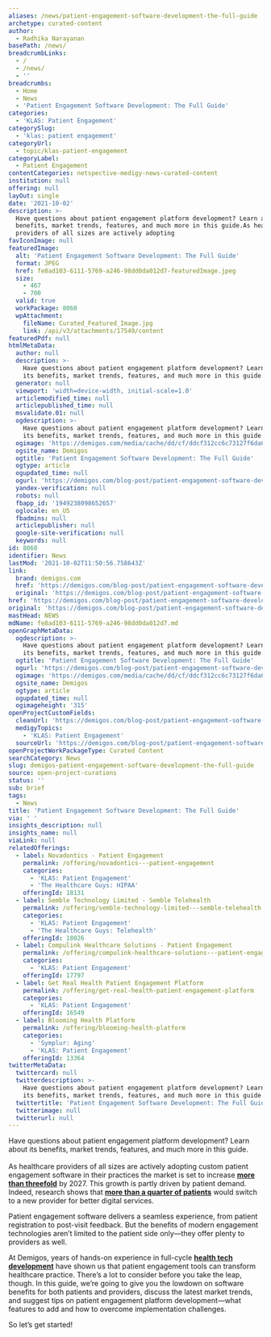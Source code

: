 ```yaml
---
aliases: /news/patient-engagement-software-development-the-full-guide
archetype: curated-content
author:
  - Radhika Narayanan
basePath: /news/
breadcrumbLinks:
  - /
  - /news/
  - ''
breadcrumbs:
  - Home
  - News
  - 'Patient Engagement Software Development: The Full Guide'
categories:
  - 'KLAS: Patient Engagement'
categorySlug:
  - 'klas: patient engagement'
categoryUrl:
  - topic/klas-patient-engagement
categoryLabel:
  - Patient Engagement
contentCategories: netspective-medigy-news-curated-content
institution: null
offering: null
layOut: single
date: '2021-10-02'
description: >-
  Have questions about patient engagement platform development? Learn about its
  benefits, market trends, features, and much more in this guide.As healthcare
  providers of all sizes are actively adopting 
favIconImage: null
featuredImage:
  alt: 'Patient Engagement Software Development: The Full Guide'
  format: JPEG
  href: fe8ad103-6111-5769-a246-98dd0da012d7-featuredImage.jpeg
  size:
    - 467
    - 700
  valid: true
  workPackage: 8060
  wpAttachment:
    fileName: Curated_Featured_Image.jpg
    link: /api/v3/attachments/17549/content
featuredPdf: null
htmlMetaData:
  author: null
  description: >-
    Have questions about patient engagement platform development? Learn about
    its benefits, market trends, features, and much more in this guide.
  generator: null
  viewport: 'width=device-width, initial-scale=1.0'
  articlemodified_time: null
  articlepublished_time: null
  msvalidate.01: null
  ogdescription: >-
    Have questions about patient engagement platform development? Learn about
    its benefits, market trends, features, and much more in this guide.
  ogimage: 'https://demigos.com/media/cache/dd/cf/ddcf312cc6c73127f6da04dd377938f5.jpg'
  ogsite_name: Demigos
  ogtitle: 'Patient Engagement Software Development: The Full Guide'
  ogtype: article
  ogupdated_time: null
  ogurl: 'https://demigos.com/blog-post/patient-engagement-software-development-guide/'
  yandex-verification: null
  robots: null
  fbapp_id: '1949238098652657'
  oglocale: en_US
  fbadmins: null
  articlepublisher: null
  google-site-verification: null
  keywords: null
id: 8060
identifier: News
lastMod: '2021-10-02T11:50:56.758643Z'
link:
  brand: demigos.com
  href: 'https://demigos.com/blog-post/patient-engagement-software-development-guide/'
  original: 'https://demigos.com/blog-post/patient-engagement-software-development-guide/'
href: 'https://demigos.com/blog-post/patient-engagement-software-development-guide/'
original: 'https://demigos.com/blog-post/patient-engagement-software-development-guide/'
mastHead: NEWS
mdName: fe8ad103-6111-5769-a246-98dd0da012d7.md
openGraphMetaData:
  ogdescription: >-
    Have questions about patient engagement platform development? Learn about
    its benefits, market trends, features, and much more in this guide.
  ogtitle: 'Patient Engagement Software Development: The Full Guide'
  ogurl: 'https://demigos.com/blog-post/patient-engagement-software-development-guide/'
  ogimage: 'https://demigos.com/media/cache/dd/cf/ddcf312cc6c73127f6da04dd377938f5.jpg'
  ogsite_name: Demigos
  ogtype: article
  ogupdated_time: null
  ogimageheight: '315'
openProjectCustomFields:
  cleanUrl: 'https://demigos.com/blog-post/patient-engagement-software-development-guide/'
  medigyTopics:
    - 'KLAS: Patient Engagement'
  sourceUrl: 'https://demigos.com/blog-post/patient-engagement-software-development-guide/'
openProjectWorkPackageType: Curated Content
searchCategory: News
slug: demigos-patient-engagement-software-development-the-full-guide
source: open-project-curations
status: ''
sub: brief
tags:
  - News
title: 'Patient Engagement Software Development: The Full Guide'
via: ' '
insights_description: null
insights_name: null
viaLink: null
relatedOfferings:
  - label: Novadontics - Patient Engagement
    permalink: /offering/novadontics---patient-engagement
    categories:
      - 'KLAS: Patient Engagement'
      - 'The Healthcare Guys: HIPAA'
    offeringId: 18131
  - label: Semble Technology Limited - Semble Telehealth
    permalink: /offering/semble-technology-limited---semble-telehealth
    categories:
      - 'KLAS: Patient Engagement'
      - 'The Healthcare Guys: Telehealth'
    offeringId: 18026
  - label: Compulink Healthcare Solutions - Patient Engagement
    permalink: /offering/compulink-healthcare-solutions---patient-engagement
    categories:
      - 'KLAS: Patient Engagement'
    offeringId: 17797
  - label: Get Real Health Patient Engagement Platform
    permalink: /offering/get-real-health-patient-engagement-platform
    categories:
      - 'KLAS: Patient Engagement'
    offeringId: 16549
  - label: Blooming Health Platform
    permalink: /offering/blooming-health-platform
    categories:
      - 'Symplur: Aging'
      - 'KLAS: Patient Engagement'
    offeringId: 13364
twitterMetaData:
  twittercard: null
  twitterdescription: >-
    Have questions about patient engagement platform development? Learn about
    its benefits, market trends, features, and much more in this guide.
  twittertitle: 'Patient Engagement Software Development: The Full Guide'
  twitterimage: null
  twitterurl: null
---
```

<p>Have questions about patient engagement platform development? Learn about its benefits, market trends, features, and much more in this guide.<br><br>As healthcare providers of all sizes are actively adopting custom patient engagement software in their practices the market is set to increase <a href="https://www.globenewswire.com/en/news-release/2021/01/20/2161256/0/en/Patient-Engagement-Solutions-Market-Size-USD-41-20-Billion-by-2027-Global-Analysis-Industry-Statistics-Revenue-Demand-and-Trend-Analysis-Research-Report-by-Emergen-Research.html"><strong>more than threefold</strong></a> by 2027. This growth is partly driven by patient demand. Indeed, research shows that <a href="https://www.accenture.com/us-en/insights/health/leaders-make-recent-digital-health-gains-last"><strong>more than a quarter of patients</strong></a> would switch to a new provider for better digital services.&nbsp;</p><p>Patient engagement software delivers a seamless experience, from patient registration to post-visit feedback. But the benefits of modern engagement technologies aren’t limited to the patient side only—they offer plenty to providers as well.&nbsp;</p><p>At Demigos, years of hands-on experience in full-cycle <a href="https://demigos.com/healthtech/"><strong>health tech development</strong></a> have shown us that patient engagement tools can transform healthcare practice. There’s a lot to consider before you take the leap, though. In this guide, we’re going to give you the lowdown on software benefits for both patients and providers, discuss the latest market trends, and suggest tips on patient engagement platform development—what features to add and how to overcome implementation challenges.</p><p>So let’s get started!</p>
